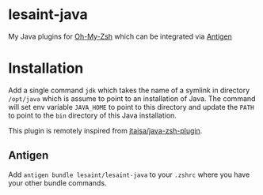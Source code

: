 lesaint-java
============

My Java plugins for [Oh-My-Zsh](https://github.com/robbyrussell/oh-my-zsh) which can be integrated via [Antigen](https://github.com/zsh-users/antigen)

# Installation

Add a single command `jdk` which takes the name of a symlink in directory `/opt/java` which is assume to point to an installation of Java.
The command will set env variable `JAVA_HOME` to point to this directory and update the `PATH` to point to the `bin` directory of this Java installation.

This plugin is remotely inspired from [jtaisa/java-zsh-plugin](https://github.com/jtaisa/java-zsh-plugin).

## Antigen

Add `antigen bundle lesaint/lesaint-java` to your `.zshrc` where you have your other bundle commands.
